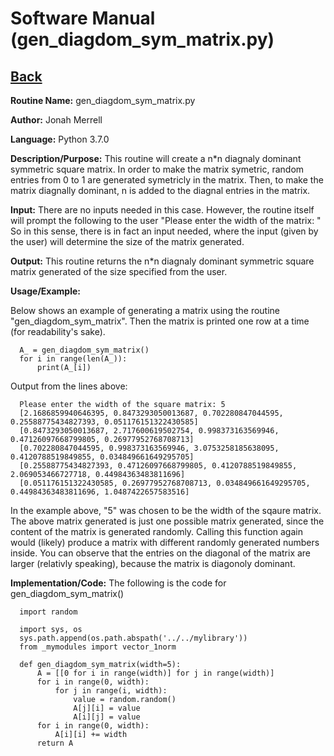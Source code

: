 # Software Manual (gen_diagdom_sym_matrix.py)

## [Back](softwaremanual.md)

**Routine Name:**           gen_diagdom_sym_matrix.py

**Author:** Jonah Merrell

**Language:** Python 3.7.0

**Description/Purpose:** This routine will create a n*n diagnaly dominant symmetric square matrix. In order to make the matrix symetric, random entries from 0 to 1 
 are generated symetricly in the matrix. Then, to make the matrix diagnally dominant, n is added to the diagnal entries
 in the matrix.

**Input:** There are no inputs needed in this case. However, the routine itself will prompt the following to the user 
"Please enter the width of the matrix: "  So in this sense, there is in fact an input needed, where the input 
(given by the user) will determine the size of the matrix generated.

**Output:** This routine returns the n*n diagnaly dominant symmetric square matrix generated of the size specified
 from the user.

**Usage/Example:**

Below shows an example of generating a matrix using the routine "gen_diagdom_sym_matrix". Then the matrix is printed 
one row at a time (for readability's sake). 

      A_ = gen_diagdom_sym_matrix()
      for i in range(len(A_)):
          print(A_[i])


Output from the lines above:

      Please enter the width of the square matrix: 5
      [2.1686859940646395, 0.8473293050013687, 0.702280847044595, 0.25588775434827393, 0.051176151322430585]
      [0.8473293050013687, 2.717600619502754, 0.998373163569946, 0.47126097668799805, 0.26977952768708713]
      [0.702280847044595, 0.998373163569946, 3.0753258185638095, 0.4120788519849855, 0.034849661649295705]
      [0.25588775434827393, 0.47126097668799805, 0.4120788519849855, 2.069053466727718, 0.44984363483811696]
      [0.051176151322430585, 0.26977952768708713, 0.034849661649295705, 0.44984363483811696, 1.0487422657583516]

In the example above, "5" was chosen to be the width of the sqaure matrix.
 The above matrix generated is just one possible matrix generated, since the content of the matrix is generated randomly.
 Calling this function again would (likely) produce a matrix with different randomly generated numbers inside. You
  can observe that the entries on the diagonal of the matrix are larger (relativly speaking), because the matrix is
  diagonoly dominant.

**Implementation/Code:** The following is the code for gen_diagdom_sym_matrix()


      import random
      
      import sys, os
      sys.path.append(os.path.abspath('../../mylibrary'))
      from _mymodules import vector_1norm
      
      def gen_diagdom_sym_matrix(width=5):
          A = [[0 for i in range(width)] for j in range(width)]
          for i in range(0, width):
              for j in range(i, width):
                  value = random.random()
                  A[j][i] = value
                  A[i][j] = value
          for i in range(0, width):
              A[i][i] += width
          return A
